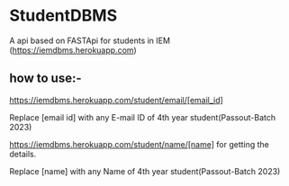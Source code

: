 # StudentDBMS
A api based on FASTApi for students in IEM (https://iemdbms.herokuapp.com)

## how to use:-

https://iemdbms.herokuapp.com/student/email/[email_id]

Replace [email id] with any E-mail ID of 4th year student(Passout-Batch 2023)


https://iemdbms.herokuapp.com/student/name/[name] for getting the details.

Replace [name] with any Name of 4th year student(Passout-Batch 2023)
